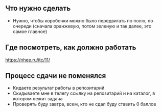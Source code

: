 ## Что нужно сделать

 * Нужно, чтобы коробочки можно было передвигать по полю, по очереди (сначала оранжевую, потом зеленую и так далее, это самое главное)


## Где посмотреть, как должно работать

 https://nhee.ru/itc/11/

## Процесс сдачи не поменялся

 * Кидаете результат работы в репозитарий
 * Скидываете мне в телегу ссылку на репозитарий и на каталог, в котором лежит задача
 * Проверять буду завтра, всем, кто не сдал буду ставить 0 баллов
